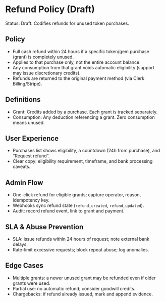 # Refund Policy (Draft)

Status: Draft. Codifies refunds for unused token purchases.

## Policy
- Full cash refund within 24 hours if a specific token/gem purchase (grant) is completely unused.
- Applies to that purchase only, not the entire account balance.
- Any consumption from that grant voids automatic eligibility (support may issue discretionary credits).
- Refunds are returned to the original payment method (via Clerk Billing/Stripe).

## Definitions
- Grant: Credits added by a purchase. Each grant is tracked separately.
- Consumption: Any deduction referencing a grant. Zero consumption means unused.

## User Experience
- Purchases list shows eligibility, a countdown (24h from purchase), and “Request refund”.
- Clear copy: eligibility requirement, timeframe, and bank processing caveats.

## Admin Flow
- One-click refund for eligible grants; capture operator, reason, idempotency key.
- Webhooks sync refund state (`refund_created`, `refund_updated`).
- Audit: record refund event, link to grant and payment.

## SLA & Abuse Prevention
- SLA: issue refunds within 24 hours of request; note external bank delays.
- Rate-limit excessive requests; block repeat abuse; log anomalies.

## Edge Cases
- Multiple grants: a newer unused grant may be refunded even if older grants were used.
- Partial use: no automatic refund; consider goodwill credits.
- Chargebacks: if refund already issued, mark and append evidence.
